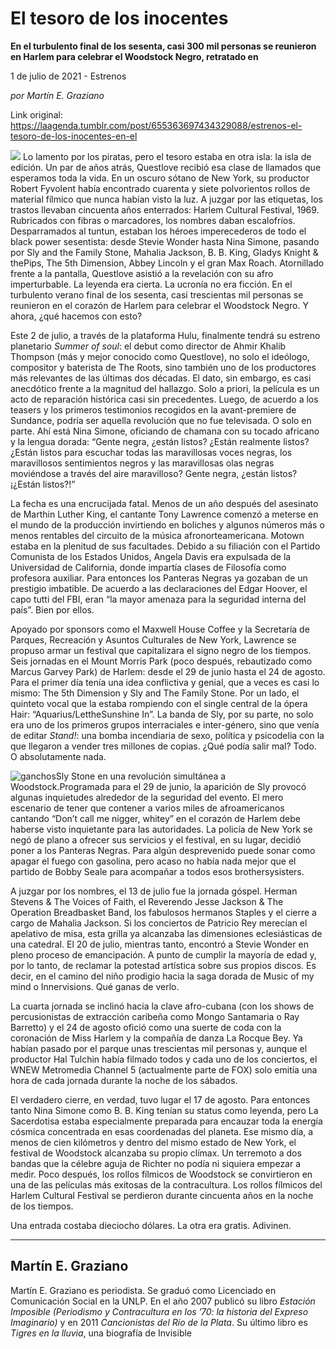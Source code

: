 # El tesoro de los inocentes

**En el turbulento final de los sesenta, casi 300 mil personas se reunieron en Harlem para celebrar el Woodstock Negro, retratado en**

1 de julio de 2021 - Estrenos

_por Martín E. Graziano_

Link original: https://laagenda.tumblr.com/post/655363697434329088/estrenos-el-tesoro-de-los-inocentes-en-el

![](https://64.media.tumblr.com/c3a8b0197eb40222105f57bd083e2cbe/ce340cb27caa891b-43/s500x750/a69662f7282af5fd8350824e93d7a33822896644.jpg)
Lo lamento por los piratas, pero el tesoro estaba en otra isla: la isla de edición. Un par de años atrás, Questlove recibió esa clase de llamados que esperamos toda la vida. En un oscuro sótano de New York, su productor Robert Fyvolent había encontrado cuarenta y siete polvorientos rollos de material fílmico que nunca habían visto la luz. A juzgar por las etiquetas, los trastos llevaban cincuenta años enterrados: Harlem Cultural Festival, 1969. Rubricados con fibras o marcadores, los nombres daban escalofríos. Desparramados al tuntun, estaban los héroes imperecederos de todo el black power sesentista: desde Stevie Wonder hasta Nina Simone, pasando por Sly and the Family Stone, Mahalia Jackson, B. B. King, Gladys Knight & thePips, The 5th Dimension, Abbey Lincoln y el gran Max Roach. Atornillado frente a la pantalla, Questlove asistió a la revelación con su afro imperturbable. La leyenda era cierta. La ucronía no era ficción. En el turbulento verano final de los sesenta, casi trescientas mil personas se reunieron en el corazón de Harlem para celebrar el Woodstock Negro. Y ahora, ¿qué hacemos con esto?

Este 2 de julio, a través de la plataforma Hulu, finalmente tendrá su estreno planetario *Summer of soul*: el debut como director de Ahmir Khalib Thompson (más y mejor conocido como Questlove), no solo el ideólogo, compositor y baterista de The Roots, sino también uno de los productores más relevantes de las últimas dos décadas. El dato, sin embargo, es casi anecdótico frente a la magnitud del hallazgo. Solo a priori, la película es un acto de reparación histórica casi sin precedentes. Luego, de acuerdo a los teasers y los primeros testimonios recogidos en la avant-premiere de Sundance, podría ser aquella revolución que no fue televisada. O solo en parte. Ahí está Nina Simone, oficiando de chamana con su tocado africano y la lengua dorada: “Gente negra, ¿están listos? ¿Están realmente listos? ¿Están listos para escuchar todas las maravillosas voces negras, los maravillosos sentimientos negros y las maravillosas olas negras moviéndose a través del aire maravilloso? Gente negra, ¿están listos? ¡¿Están listos?!” 

La fecha es una encrucijada fatal. Menos de un año después del asesinato de Marthin Luther King, el cantante Tony Lawrence comenzó a meterse en el mundo de la producción invirtiendo en boliches y algunos números más o menos rentables del circuito de la música afronorteamericana. Motown estaba en la plenitud de sus facultades. Debido a su filiación con el Partido Comunista de los Estados Unidos, Angela Davis era expulsada de la Universidad de California, donde impartía clases de Filosofía como profesora auxiliar. Para entonces los Panteras Negras ya gozaban de un prestigio imbatible. De acuerdo a las declaraciones del Edgar Hoover, el capo tutti del FBI, eran “la mayor amenaza para la seguridad interna del país”. Bien por ellos.

Apoyado por sponsors como el Maxwell House Coffee y la Secretaría de Parques, Recreación y Asuntos Culturales de New York, Lawrence se propuso armar un festival que capitalizara el signo negro de los tiempos. Seis jornadas en el Mount Morris Park (poco después, rebautizado como Marcus Garvey Park) de Harlem: desde el 29 de junio hasta el 24 de agosto. Para el primer día tenía una idea conflictiva y genial, que a veces es casi lo mismo: The 5th Dimension y Sly and The Family Stone. Por un lado, el quinteto vocal que la estaba rompiendo con el single central de la ópera Hair: “Aquarius/LettheSunshine In”. La banda de Sly, por su parte, no solo era uno de los primeros grupos interraciales e inter-género, sino que venía de editar *Stand!*: una bomba incendiaria de sexo, política y psicodelia con la que llegaron a vender tres millones de copias. ¿Qué podía salir mal? Todo. O absolutamente nada.

![ganchos](https://64.media.tumblr.com/72449cd41a4fac1f208401c0570780bd/ce340cb27caa891b-0f/s500x750/7f8b8393fc7bd49f919ecbc1a7b9d96b1acaad57.jpg)Sly Stone en una revolución simultánea a Woodstock.Programada para el 29 de junio, la aparición de Sly provocó algunas inquietudes alrededor de la seguridad del evento. El mero escenario de tener que contener a varios miles de afroamericanos cantando “Don’t call me nigger, whitey” en el corazón de Harlem debe haberse visto inquietante para las autoridades. La policía de New York se negó de plano a ofrecer sus servicios y el festival, en su lugar, decidió poner a los Panteras Negras. Para algún desprevenido puede sonar como apagar el fuego con gasolina, pero acaso no había nada mejor que el partido de Bobby Seale para acompañar a todos esos brothersysisters.

A juzgar por los nombres, el 13 de julio fue la jornada góspel. Herman Stevens & The Voices of Faith, el Reverendo Jesse Jackson & The Operation Breadbasket Band, los fabulosos hermanos Staples y el cierre a cargo de Mahalia Jackson. Si los conciertos de Patricio Rey merecían el apelativo de misa, esta grilla ya alcanzaba las dimensiones eclesiásticas de una catedral. El 20 de julio, mientras tanto, encontró a Stevie Wonder en pleno proceso de emancipación. A punto de cumplir la mayoría de edad y, por lo tanto, de reclamar la potestad artística sobre sus propios discos. Es decir, en el camino del niño prodigio hacia la saga dorada de Music of my mind o Innervisions. Qué ganas de verlo.

La cuarta jornada se inclinó hacia la clave afro-cubana (con los shows de percusionistas de extracción caribeña como Mongo Santamaria o Ray Barretto) y el 24 de agosto ofició como una suerte de coda con la coronación de Miss Harlem y la compañía de danza La Rocque Bey. Ya habían pasado por el parque unas trescientas mil personas y, aunque el productor Hal Tulchin había filmado todos y cada uno de los conciertos, el WNEW Metromedia Channel 5 (actualmente parte de FOX) solo emitía una hora de cada jornada durante la noche de los sábados. 

El verdadero cierre, en verdad, tuvo lugar el 17 de agosto. Para entonces tanto Nina Simone como B. B. King tenían su status como leyenda, pero La Sacerdotisa estaba especialmente preparada para encauzar toda la energía cósmica concentrada en esas coordenadas del planeta. Ese mismo día, a menos de cien kilómetros y dentro del mismo estado de New York, el festival de Woodstock alcanzaba su propio clímax. Un terremoto a dos bandas que la célebre aguja de Richter no podía ni siquiera empezar a medir. Poco después, los rollos fílmicos de Woodstock se convirtieron en una de las películas más exitosas de la contracultura. Los rollos fílmicos del Harlem Cultural Festival se perdieron durante cincuenta años en la noche de los tiempos.

Una entrada costaba dieciocho dólares. La otra era gratis. Adivinen. 

  




---

 Martín E. Graziano
-------------------

 Martín E. Graziano es periodista. Se graduó como Licenciado en Comunicación Social en la UNLP. En el año 2007 publicó su libro *Estación Imposible (Periodismo y Contracultura en los ’70: la historia del Expreso Imaginario)* y en 2011 *Cancionistas del Río de la Plata*. Su último libro es *Tigres en la lluvia*, una biografía de Invisible

